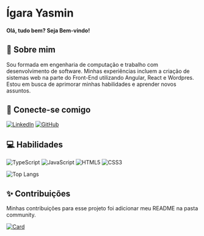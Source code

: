 # Ígara Yasmin

#### Olá, tudo bem? Seja Bem-vindo!

## 👋 Sobre mim

Sou formada em engenharia de computação e trabalho com desenvolvimento de software. Minhas experiências incluem a criação de sistemas web na parte do Front-End utilizando Angular, React e Wordpres. Estou em busca de aprimorar minhas habilidades e aprender novos assuntos.

## 🤝 Conecte-se comigo

[![LinkedIn](https://img.shields.io/badge/-LinkedIn-000?style=for-the-badge&logo=linkedin&logoColor=white)](https://www.linkedin.com/in/igara-yasmin/)
[![GitHub](https://img.shields.io/badge/GitHub-100000?style=for-the-badge&logo=github&logoColor=white)](https://github.com/Igaraybc)

## 💻 Habilidades

![TypeScript](https://img.shields.io/badge/TypeScript-007ACC?style=for-the-badge&logo=typescript&logoColor=white)
![JavaScript](https://img.shields.io/badge/JavaScript-F7DF1E?style=for-the-badge&logo=javascript&logoColor=black)
![HTML5](https://img.shields.io/badge/HTML5-E34F26?style=for-the-badge&logo=html5&logoColor=white) 
![CSS3](https://img.shields.io/badge/CSS3-1572B6?style=for-the-badge&logo=css3&logoColor=white)


![Top Langs](https://github-readme-stats-git-masterrstaa-rickstaa.vercel.app/api/top-langs/?username=Igaraybc&layout=compact&bg_color=000&border_color=30A3DC&title_color=E94D5F&text_color=FFF)

## ✨ Contribuições
Minhas contribuições para esse projeto foi adicionar meu README na pasta community.

[![Card](https://github-readme-stats.vercel.app/api/pin/?username=Igaraybc&repo=dio-lab-open-source&bg_color=000&border_color=30A3DC&title_color=E94D5F&text_color=FFF)](https://github.com/Igaraybc/dio-lab-open-source)